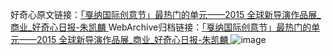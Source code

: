 好奇心原文链接：[「戛纳国际创意节」最热门的单元——2015 全球新导演作品展_商业_好奇心日报-朱凯麟 ](https://www.qdaily.com/articles/11324.html)
WebArchive归档链接：[「戛纳国际创意节」最热门的单元——2015 全球新导演作品展_商业_好奇心日报-朱凯麟 ](http://web.archive.org/web/20190623164222/https://www.qdaily.com/articles/11324.html)
![image](http://ww3.sinaimg.cn/large/007d5XDply1g3wffdfjn8j30u06h27wh)